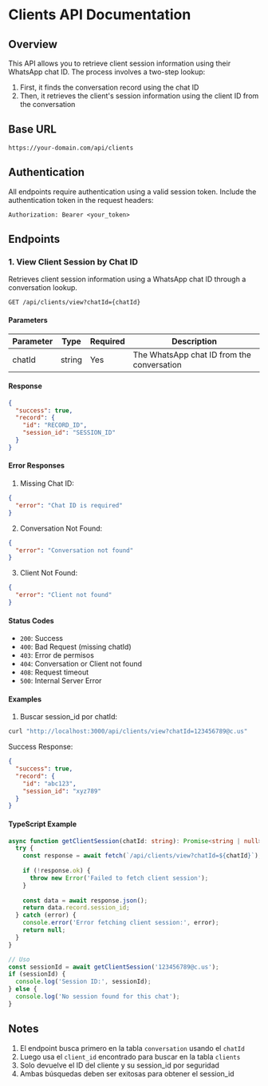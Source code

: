 # Clients API Documentation

## Overview

This API allows you to retrieve client session information using their WhatsApp chat ID. The process involves a two-step lookup:
1. First, it finds the conversation record using the chat ID
2. Then, it retrieves the client's session information using the client ID from the conversation

## Base URL

```
https://your-domain.com/api/clients
```

## Authentication

All endpoints require authentication using a valid session token. Include the authentication token in the request headers:

```
Authorization: Bearer <your_token>
```

## Endpoints

### 1. View Client Session by Chat ID

Retrieves client session information using a WhatsApp chat ID through a conversation lookup.

```
GET /api/clients/view?chatId={chatId}
```

#### Parameters

| Parameter | Type   | Required | Description                                    |
|-----------|--------|----------|------------------------------------------------|
| chatId    | string | Yes      | The WhatsApp chat ID from the conversation    |

#### Response

```json
{
  "success": true,
  "record": {
    "id": "RECORD_ID",
    "session_id": "SESSION_ID"
  }
}
```

#### Error Responses

1. Missing Chat ID:
```json
{
  "error": "Chat ID is required"
}
```

2. Conversation Not Found:
```json
{
  "error": "Conversation not found"
}
```

3. Client Not Found:
```json
{
  "error": "Client not found"
}
```

#### Status Codes

- `200`: Success
- `400`: Bad Request (missing chatId)
- `403`: Error de permisos
- `404`: Conversation or Client not found
- `408`: Request timeout
- `500`: Internal Server Error

#### Examples

1. Buscar session_id por chatId:
```bash
curl "http://localhost:3000/api/clients/view?chatId=123456789@c.us"
```

Success Response:
```json
{
  "success": true,
  "record": {
    "id": "abc123",
    "session_id": "xyz789"
  }
}
```

#### TypeScript Example

```typescript
async function getClientSession(chatId: string): Promise<string | null> {
  try {
    const response = await fetch(`/api/clients/view?chatId=${chatId}`);
    
    if (!response.ok) {
      throw new Error('Failed to fetch client session');
    }
    
    const data = await response.json();
    return data.record.session_id;
  } catch (error) {
    console.error('Error fetching client session:', error);
    return null;
  }
}

// Uso
const sessionId = await getClientSession('123456789@c.us');
if (sessionId) {
  console.log('Session ID:', sessionId);
} else {
  console.log('No session found for this chat');
}
```

## Notes

1. El endpoint busca primero en la tabla `conversation` usando el `chatId`
2. Luego usa el `client_id` encontrado para buscar en la tabla `clients`
3. Solo devuelve el ID del cliente y su session_id por seguridad
4. Ambas búsquedas deben ser exitosas para obtener el session_id 